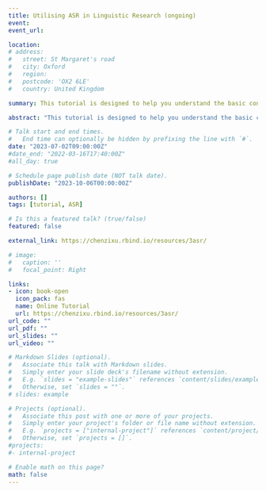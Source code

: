 ```yaml
---
title: Utilising ASR in Linguistic Research (ongoing)
event: 
event_url: 

location: 
# address:
#   street: St Margaret's road
#   city: Oxford
#   region: 
#   postcode: 'OX2 6LE'
#   country: United Kingdom

summary: This tutorial is designed to help you understand the basic concepts in ASR and guide you step-by-step to utilise ASR in your own linguistic research.<br><i class="fas fa-star"></i>&nbsp;<i class="fas fa-star"></i>&nbsp;<i class="fas fa-star"></i>&nbsp;<i class="fas fa-star"></i>&nbsp;<i class="far fa-star"></i> 4 Chapters<br><br><i class="fas fa-terminal"></i> Unix Shell&nbsp; <i class="fab fa-python"></i> Python&nbsp; <i class="fab fa-github"></i> Whisper&nbsp; <i class="fas fa-headphones"></i> Kaldi&nbsp; <i class="fas fa-language"></i> ASR&nbsp; <i class="fas fa-database"></i> Corpus<br> <br><a href="https://chenzixu.rbind.io/resources/3asr/sr1/"><i class="fas fa-star"></i>&nbsp;Applying large pre-trained models (Whisper & Wav2Vec2)</a> <br><a href="https://chenzixu.rbind.io/resources/3asr/sr3/"><i class="fas fa-star"></i>&nbsp;ASR from Scratch I&#58; Training models of Hong Kong Cantonese using the Kaldi recipe</a> <br><a href="https://chenzixu.rbind.io/resources/3asr/sr4/"><i class="fas fa-star"></i>&nbsp;ASR from Scratch II&#58; Training models of Hong Kong Cantonese with MFA implementation</a><br><a href="https://chenzixu.rbind.io/resources/3asr/sr5/"><i class="fas fa-star"></i>&nbsp;ASR from Scratch III&#58; Training models of Bora, a Low-resource Language (MFA)</a>

abstract: "This tutorial is designed to help you understand the basic concepts in ASR and guide you step-by-step to utilise ASR in your own linguistic research."

# Talk start and end times.
#   End time can optionally be hidden by prefixing the line with `#`.
date: "2023-07-02T09:00:00Z"
#date_end: "2022-03-16T17:40:00Z"
#all_day: true

# Schedule page publish date (NOT talk date).
publishDate: "2023-10-06T00:00:00Z"

authors: []
tags: [tutorial, ASR]

# Is this a featured talk? (true/false)
featured: false

external_link: https://chenzixu.rbind.io/resources/3asr/

# image:
#   caption: ''
#   focal_point: Right

links:
- icon: book-open
  icon_pack: fas
  name: Online Tutorial
  url: https://chenzixu.rbind.io/resources/3asr/
url_code: ""
url_pdf: ""
url_slides: ""
url_video: ""

# Markdown Slides (optional).
#   Associate this talk with Markdown slides.
#   Simply enter your slide deck's filename without extension.
#   E.g. `slides = "example-slides"` references `content/slides/example-slides.md`.
#   Otherwise, set `slides = ""`.
# slides: example

# Projects (optional).
#   Associate this post with one or more of your projects.
#   Simply enter your project's folder or file name without extension.
#   E.g. `projects = ["internal-project"]` references `content/project/deep-learning/index.md`.
#   Otherwise, set `projects = []`.
#projects:
#- internal-project

# Enable math on this page?
math: false
---
```


